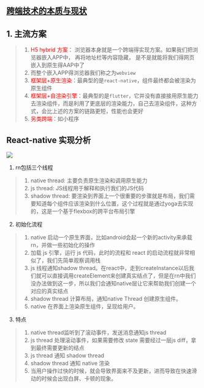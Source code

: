 ## [跨端技术的本质与现状](https://mp.weixin.qq.com/s/XO4LIvglk2wrMT-Vjd6rkA)
## 1. 主流方案
> 1. <font color="red">H5 hybrid 方案</font>： 浏览器本身就是一个跨端得实现方案。如果我们把浏览器嵌入APP中， 再将地址栏等内容隐藏， 是不是就能将我们得网页嵌入到原生得AAP中了
> 2. 而整个嵌入APP得浏览器我们称之为`webview`
> 3. <font color="red">框架层+原生渲染</font>：最典型的是`react-native`，组件最终都会被渲染为原生组件
> 4. <font color="red">框架层+自渲染引擎</font>：最典型的是`flutter`，它并没有直接接用原生能力去渲染组件，而是利用了更底层的渲染能力，自己去渲染组件，这种方式，会比上述的方案的链路更短，性能也会更好
> 5. <font color="red">另类跨端</font>：如小程序

## React-native 实现分析
![](https://mmbiz.qpic.cn/mmbiz_png/3xDuJ3eiciblnSuuXtDd9YR5Dax7ibLusLoeNPxBxupC4I6vLOYuIt6lHOS26IMctA2BOnjG87lUcLgO1wB0jYKvQ/640?wx_fmt=png&wxfrom=5&wx_lazy=1&wx_co=1)
1. rn包括三个线程
> 1. native thread: 主要负责原生渲染和调用原生能力
> 2. js thread: JS线程用于解释和执行我们的JS代码
> 3. shadow thread: 要渲染到界面上一个很重要的步骤就是布局，我们需要知道每个组件应该渲染到什么位置，这个过程就是通过yoga去实现的，这是一个基于flexbox的跨平台布局引擎

2. 初始化流程
> 1. native 启动一个原生界面，比如android会起一个新的activity来承载rn，并做一些初始化的操作
> 2. 加载 js 引擎，运行 js 代码，此时的流程和 react 的启动流程就非常相似了，我们先简单观察调用栈
> 3. js 线程通知shadow thread。在react中，走到createInstance以后我们就可以直接调用createElement来创建真实结点了，但是在rn中我们没办法做到这一步，所以我们会通知native层让它来帮助我们创建一个对应的真实结点
> 4. shadow thread 计算布局，通知native Thread 创建原生组件。
> 5. native 在界面上渲染原生组件，呈现给用户。

3. 特点
> 1. native thread监听到了滚动事件，发送消息通知js thread
> 2. js thread 处理滚动事件，如果需要修改 state 需要经过一层js diff，拿到最终需要更新的结点
> 3. js thread 通知 shadow thread
> 4. shadow thread 通知 native 渲染
> 5. 当用户操作过快的时候，就会导致界面来不及更新，进而导致在快速滑动的时候会出现白屏、卡顿的现象。